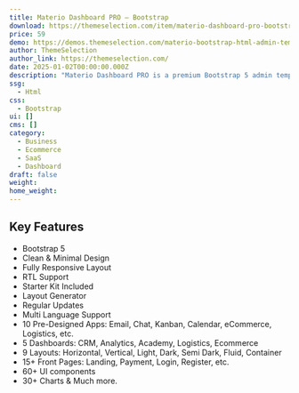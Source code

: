 ```yaml
---
title: Materio Dashboard PRO – Bootstrap
download: https://themeselection.com/item/materio-dashboard-pro-bootstrap/?ref=133
price: 59
demo: https://demos.themeselection.com/materio-bootstrap-html-admin-template/html/vertical-menu-template/
author: ThemeSelection
author_link: https://themeselection.com/
date: 2025-01-02T00:00:00.000Z
description: "Materio Dashboard PRO is a premium Bootstrap 5 admin template that is developer-friendly and highly customizable."
ssg:
  - Html
css:
  - Bootstrap
ui: []
cms: []
category:
  - Business
  - Ecommerce
  - SaaS
  - Dashboard
draft: false
weight:
home_weight:
---
```


## Key Features

- Bootstrap 5
- Clean & Minimal Design
- Fully Responsive Layout
- RTL Support
- Starter Kit Included
- Layout Generator
- Regular Updates
- Multi Language Support
- 10 Pre-Designed Apps: Email, Chat, Kanban, Calendar, eCommerce, Logistics, etc.
- 5 Dashboards: CRM, Analytics, Academy, Logistics, Ecommerce
- 9 Layouts: Horizontal, Vertical, Light, Dark, Semi Dark, Fluid, Container
- 15+ Front Pages: Landing, Payment, Login, Register, etc.
- 60+ UI components
- 30+ Charts & Much more.
